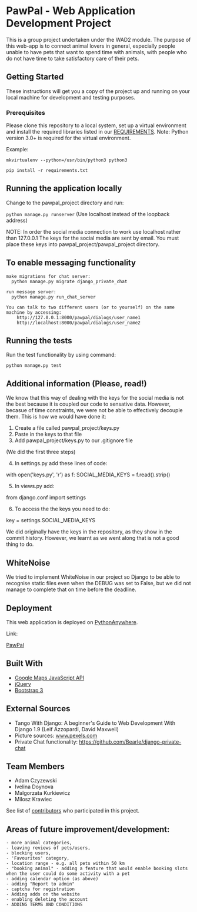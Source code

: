# PawPal - Web Application Development Project

This is a group project undertaken under the WAD2 module. The purpose of this web-app is to connect animal lovers in general, especially people unable to have pets that want to spend time with animals, with people who do not have time to take satisfactory care of their pets.


## Getting Started

These instructions will get you a copy of the project up and running on your local machine for development and testing purposes.


### Prerequisites

Please clone this repository to a local system, set up a virtual environment and install the required libraries listed in our [REQUIREMENTS](https://github.com/haradra/WAD2Proj/blob/master/requirements.txt). Note: Python version 3.0+ is required for the virtual environment.

Example:

```mkvirtualenv --python=/usr/bin/python3 python3```

```pip install -r requirements.txt```

## Running the application locally

Change to the pawpal_project directory and run:

```python manage.py runserver``` (Use localhost instead of the loopback address)

NOTE: In order the social media connection to work use localhost rather than 127.0.0.1
The keys for the social media are sent by email. You must place these keys into pawpal_project/pawpal_project directory.

## To enable messaging functionality

    make migrations for chat server:
      python manage.py migrate django_private_chat

    run message server:
      python manage.py run_chat_server

    You can talk to two different users (or to yourself) on the same machine by accessing:
        http://127.0.0.1:8000/pawpal/dialogs/user_name1
        http://localhost:8000/pawpal/dialogs/user_name2

## Running the tests

Run the test functionality by using command:

```python manage.py test```


## Additional information (Please, read!)

We know that this way of dealing with the keys for the social media is not the best because it is coupled our code to
sensative data. However, becasue of time constraints, we were not be able to effectively decouple them.
This is how we would have done it:

 1) Create a file called pawpal_project/keys.py
 2) Paste in the keys to that file
 3) Add pawpal_project/keys.py to our .gitignore file

 (We did the first three steps)

 4) In settings.py add these lines of code:

 with open('keys.py', 'r') as f:
 SOCIAL_MEDIA_KEYS = f.read().strip()

 5) In views.py add:

 from django.conf import settings

 6) To access the the keys you need to do:

 key = settings.SOCIAL_MEDIA_KEYS

 We did originally have the keys in the repository, as they show in the commit history. However, we learnt as we went along
 that is not a good thing to do.

## WhiteNoise
We tried to implement WhiteNoise in our project so Django to be able to recognise static files even when the DEBUG was
set to False, but we did not manage to complete that on time before the deadline.


## Deployment

This web application is deployed on [PythonAnywhere](https://www.pythonanywhere.com).

Link:

[PawPal](https://pawpal.pythonanywhere.com/)


## Built With

* [Google Maps JavaScript API](https://developers.google.com/maps/documentation/javascript/)
* [jQuery](https://jquery.com/)
* [Bootstrap 3](https://getbootstrap.com/docs/3.3/)


## External Sources

* Tango With Django: A beginner's Guide to Web Development With Django 1.9 (Leif Azzopardi, David Maxwell)
* Picture sources: www.pexels.com
* Private Chat functionality: https://github.com/Bearle/django-private-chat


## Team Members

* Adam Czyzewski
* Ivelina Doynova
* Malgorzata Kurkiewicz
* Milosz Krawiec

See list of [contributors](https://github.com/haradra/WAD2Proj/graphs/contributors) who participated in this project.


## Areas of future improvement/development:
    - more animal categories,
    - leaving reviews of pets/users,
    - blocking users,
    - 'Favourites' category,
    - location range - e.g. all pets within 50 km
    - "booking animal" - adding a feature that would enable booking slots when the user could do some activity with a pet
    - adding calendar option (as above)
    - adding "Report to admin"
    - captcha for registration
    - Adding adds on the website
    - enabling deleting the account
    - ADDING TERMS AND CONDITIONS

